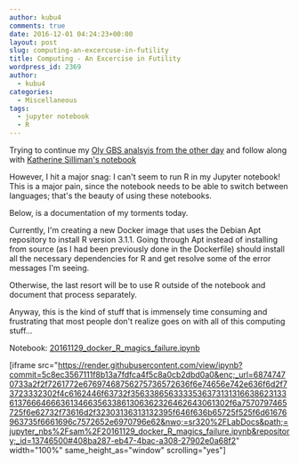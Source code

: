 ```yaml
---
author: kubu4
comments: true
date: 2016-12-01 04:24:23+00:00
layout: post
slug: computing-an-excercuse-in-futility
title: Computing - An Excercise in Futility
wordpress_id: 2369
author:
  - kubu4
categories:
  - Miscellaneous
tags:
  - jupyter notebook
  - R
---
```


Trying to continue my [Oly GBS analsyis from the other day](http://onsnetwork.org/kubu4/2016/11/17/data-analysis-initial-o-lurida-fst-determination-from-gbs-data/) and follow along with [Katherine Silliman's notebook](https://github.com/ksil91/2016_Notebook/blob/master/2bRAD%20Subset%20Population%20Structure%20Analysis.ipynb)

However, I hit a major snag: I can't seem to run R in my Jupyter notebook! This is a major pain, since the notebook needs to be able to switch between languages; that's the beauty of using these notebooks.

Below, is a documentation of my torments today.

Currently, I'm creating a new Docker image that uses the Debian Apt repository to install R version 3.1.1. Going through Apt instead of installing from source (as I had been previously done in the Dockerfile) should install all the necessary dependencies for R and get resolve some of the error messages I'm seeing.

Otherwise, the last resort will be to use R outside of the notebook and document that process separately.

Anyway, this is the kind of stuff that is immensely time consuming and frustrating that most people don't realize goes on with all of this computing stuff...

Notebook: [20161129_docker_R_magics_failure.ipynb](https://github.com/sr320/LabDocs/blob/master/jupyter_nbs/sam/20161129_docker_R_magics_failure.ipynb)

[iframe src="https://render.githubusercontent.com/view/ipynb?commit=5c8ec3567111f8b13a7fdfca4f5c8a0cb2dbd0a0&enc;_url=68747470733a2f2f7261772e67697468756275736572636f6e74656e742e636f6d2f73723332302f4c6162446f63732f356338656333353637313131663862313361376664666361346635633861306362326462643061302f6a7570797465725f6e62732f73616d2f32303136313132395f646f636b65725f525f6d61676963735f6661696c7572652e6970796e62&nwo;=sr320%2FLabDocs&path;=jupyter_nbs%2Fsam%2F20161129_docker_R_magics_failure.ipynb&repository;_id=13746500#408ba287-eb47-4bac-a308-27902e0a68f2" width="100%" same_height_as="window" scrolling="yes"]
